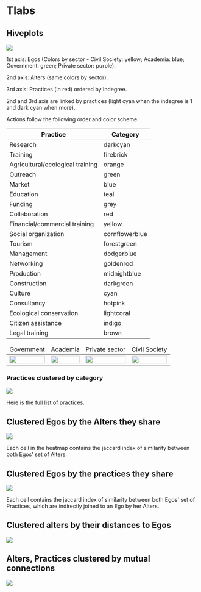 # Tlabs

## Hiveplots

<img src="plots/agency_actioncats.png" >

1st axis: Egos (Colors by sector - Civil Society: yellow; Academia: blue; Government: green; Private sector: purple).

2nd axis: Alters (same colors by sector).

3rd axis: Practices (in red) ordered by Indegree.

2nd and 3rd axis are linked by practices (light cyan when the indegree is 1 and dark cyan when more).

Actions follow the following order and color scheme:

Practice | Category
---------|----------
Research | darkcyan
Training | firebrick
Agricultural/ecological training | orange
Outreach | green
Market | blue
Education | teal
Funding | grey
Collaboration | red
Financial/commercial training | yellow
Social organization | cornflowerblue
Tourism | forestgreen
Management | dodgerblue
Networking | goldenrod
Production | midnightblue
Construction | darkgreen
Culture | cyan
Consultancy | hotpink
Ecological conservation | lightcoral
Citizen assistance | indigo
Legal training | brown


<table>
<thead>
<tr>
<td>
Government
</td>
<td>
Academia
</td>
<td>
Private sector
</td>
<td>
Civil Society
</td>
</tr>
</thead>
<tbody>
<tr>
<td>
<img src="plots/Gobierno_actioncats.png" width="100%">
</td>
<td>
<img src="plots/Academia_actioncats.png" width="100%">
</td>
<td>
<img src="plots/Privado_actioncats.png" width="100%">
</td>
<td>
<img src="plots/Sociedad_Civil_actioncats.png" width="100%">
</td>
</tr>
</tbody>
</table>

### Practices clustered by category

<img src="plots/agency_actioncats_joined.png" >

Here is the [full list of practices](data/practices.csv).

## Clustered Egos by the Alters they share

<img src="plots/dendrogram.png">

Each cell in the heatmap contains the jaccard index of similarity
between both Egos' set of Alters.

## Clustered Egos by the practices they share

<img src="plots/dendrogram_actions.png">

Each cell contains the jaccard index of similarity between both Egos'
set of Practices, which are indirectly joined to an Ego by her Alters.

## Clustered alters by their distances to Egos

<img src="plots/dendrogram_distances.png">

## Alters, Practices clustered by mutual connections

<img src="plots/dendrogram_alters_actions.png">

